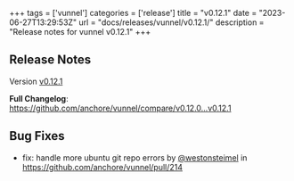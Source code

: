 +++
tags = ['vunnel']
categories = ['release']
title = "v0.12.1"
date = "2023-06-27T13:29:53Z"
url = "docs/releases/vunnel/v0.12.1/"
description = "Release notes for vunnel v0.12.1"
+++

## Release Notes

Version [v0.12.1](https://github.com/anchore/vunnel/releases/tag/v0.12.1)

**Full Changelog**: https://github.com/anchore/vunnel/compare/v0.12.0...v0.12.1

## Bug Fixes
* fix: handle more ubuntu git repo errors by [@westonsteimel](https://github.com/westonsteimel) in https://github.com/anchore/vunnel/pull/214

